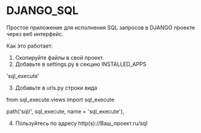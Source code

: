 # DJANGO_SQL
Простое приложение для исполнения SQL запросов в DJANGO проекте через веб интерфейс. 

Как это работает:
1) Скопируйте файлы в свой проект.
2) Добавьте в settings.py в секцию INSTALLED_APPS

'sql_execute'

3) Добавьте в urls.py строки вида

from sql_execute.views import sql_execute

path('sql/', sql_execute, name = 'sql_execute'),

4) Пользуйтесь по адресу http(s)://Ваш_проект.ru/sql
